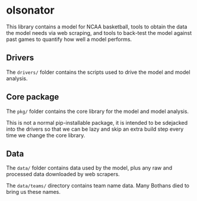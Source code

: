 # olsonator

This library contains a model for NCAA basketball,
tools to obtain the data the model needs via web scraping,
and tools to back-test the model against past games
to quantify how well a model performs.

## Drivers

The `drivers/` folder contains the scripts used to drive
the model and model analysis.

## Core package

The `pkg/` folder contains the core library for the model
and model analysis.

This is not a normal pip-installable package, it is intended
to be sdejacked into the drivers so that we can be lazy and
skip an extra build step every time we change the core library.

## Data

The `data/` folder contains data used by the model,
plus any raw and processed data downloaded by web scrapers.

The `data/teams/` directory contains team name data.
Many Bothans died to bring us these names.

